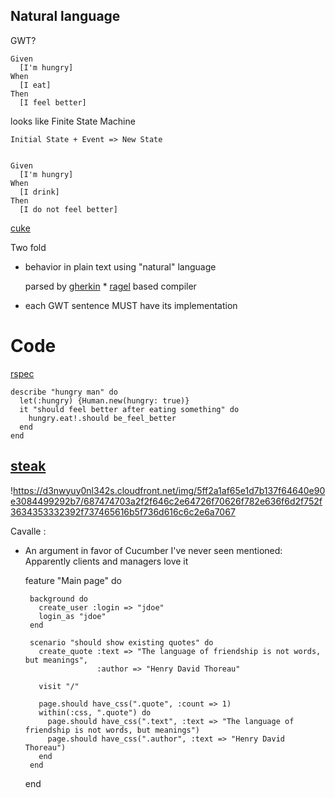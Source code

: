 
Natural language
----------------

GWT?

    Given
      [I'm hungry]
    When
      [I eat]
    Then
      [I feel better]

looks like Finite State Machine

    Initial State + Event => New State


    Given
      [I'm hungry]
    When
      [I drink]
    Then
      [I do not feel better]


[cuke]()

Two fold

* behavior in plain text using "natural" language

  parsed by [gherkin]()
      * [ragel]() based compiler

* each GWT sentence MUST have its implementation


Code
====

[rspec]()

    describe "hungry man" do
      let(:hungry) {Human.new(hungry: true)}
      it "should feel better after eating something" do
        hungry.eat!.should be_feel_better
      end
    end

[steak](https://github.com/cavalle/steak)
-----------------------------------------

!https://d3nwyuy0nl342s.cloudfront.net/img/5ff2a1af65e1d7b137f64640e90e3084499292b7/687474703a2f2f646c2e64726f70626f782e636f6d2f752f3634353332392f737465616b5f736d616c6c2e6a7067


Cavalle :

* An argument in favor of Cucumber I've never seen mentioned: Apparently clients and managers love it

    feature "Main page" do

       background do
         create_user :login => "jdoe"
         login_as "jdoe"
       end

       scenario "should show existing quotes" do
         create_quote :text => "The language of friendship is not words, but meanings",
                      :author => "Henry David Thoreau"

         visit "/"

         page.should have_css(".quote", :count => 1)
         within(:css, ".quote") do
           page.should have_css(".text", :text => "The language of friendship is not words, but meanings")
           page.should have_css(".author", :text => "Henry David Thoreau")
         end
       end

    end




